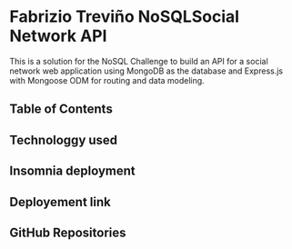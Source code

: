 # Fabrizio Treviño NoSQLSocial Network API

This is a solution for the NoSQL Challenge to build an API for a social network web application using MongoDB as the database and Express.js with Mongoose ODM for routing and data modeling.

## Table of Contents

## Technologgy used

## Insomnia deployment

## Deployement link

## GitHub Repositories
